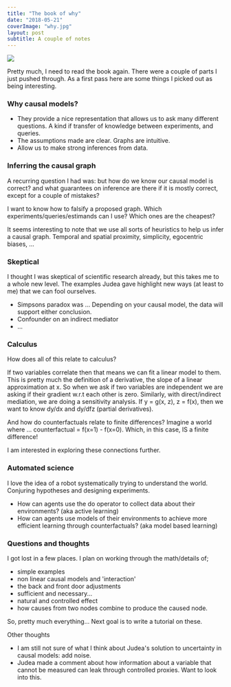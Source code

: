 ```yaml
---
title: "The book of why"
date: "2018-05-21"
coverImage: "why.jpg"
layout: post
subtitle: A couple of notes
---
```


![]({{site.baseurl}}/images/{{page.coverImage}})

Pretty much, I need to read the book again. There were a couple of parts I just pushed through. As a first pass here are some things I picked out as being interesting.

### Why causal models?

- They provide a nice representation that allows us to ask many different questions. A kind if transfer of knowledge between experiments, and queries.
- The assumptions made are clear. Graphs are intuitive.
- Allow us to make strong inferences from data.

### Inferring the causal graph

A recurring question I had was: but how do we know our causal model is correct? and what guarantees on inference are there if it is mostly correct, except for a couple of mistakes?

I want to know how to falsify a proposed graph. Which experiments/queries/estimands can I use? Which ones are the cheapest?

It seems interesting to note that we use all sorts of heuristics to help us infer a causal graph. Temporal and spatial proximity, simplicity, egocentric biases, ...

### Skeptical

I thought I was skeptical of scientific research already, but this takes me to a whole new level. The examples Judea gave highlight new ways (at least to me) that we can fool ourselves.

- Simpsons paradox was ... Depending on your causal model, the data will support either conclusion.
- Confounder on an indirect mediator
- ...

### Calculus

How does all of this relate to calculus?

If two variables correlate then that means we can fit a linear model to them. This is pretty much the definition of a derivative, the slope of a linear approximation at x. So when we ask if two variables are independent we are asking if their gradient w.r.t each other is zero. Similarly, with direct/indirect mediation, we are doing a sensitivity analysis. If y = g(x, z), z = f(x), then we want to know dy/dx and dy/dfz (partial derivatives).

And how do counterfactuals relate to finite differences? Imagine a world where ... counterfactual = f(x=1) - f(x=0). Which, in this case, IS a finite difference!

I am interested in exploring these connections further.

### Automated science

I love the idea of a robot systematically trying to understand the world. Conjuring hypotheses and designing experiments.

- How can agents use the do operator to collect data about their environments? (aka active learning)
- How can agents use models of their environments to achieve more efficient learning through counterfactuals? (aka model based learning)

### Questions and thoughts

I got lost in a few places. I plan on working through the math/details of;

- simple examples
- non linear causal models and 'interaction'
- the back and front door adjustments
- sufficient and necessary...
- natural and controlled effect
- how causes from two nodes combine to produce the caused node.

So, pretty much everything... Next goal is to write a tutorial on these.

Other thoughts

- I am still not sure of what I think about Judea's solution to uncertainty in causal models: add noise.
- Judea made a comment about how information about a variable that cannot be measured can leak through controlled proxies. Want to look into this.
